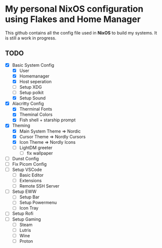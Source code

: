 # My personal NixOS configuration using Flakes and Home Manager

This github contains all the config file used in **NixOS** to build my systems. It is still a work in progress.

## TODO
- [X] Basic System Config
    - [X] User
    - [X] Homemanager
    - [X] Host seperation
    - [ ] Setup XDG
    - [ ] Setup polkit
    - [X] Setup Sound
- [X] Alacritty Config
    - [X] Therminal Fonts
    - [X] Theminal Colors
    - [X] Fish shell + starship prompt
- [X] Theming
    - [X] Main System Theme => Nordic
    - [X] Cursor Theme => Nordly Cursors
    - [X] Icon Theme => Nordly Icons
    - [ ] LightDM greeter
        - [ ] fix wallpaper
- [ ] Dunst Config
- [ ] Fix Picom Config
- [ ] Setup VSCode
    - [ ] Basic Editor
    - [ ] Extensions
    - [ ] Remote SSH Server
- [ ] Setup EWW
    - [ ] Setup Bar
    - [ ] Setup Powermenu
    - [ ] Icon Tray
- [ ] Setup Rofi
- [ ] Setup Gaming
    - [ ] Steam
    - [ ] Lutris
    - [ ] Wine
    - [ ] Proton
